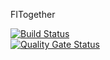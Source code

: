 FITogether

[![Build Status](https://app.travis-ci.com/swsnu/swppfall2022-team4.svg?branch=main)](https://app.travis-ci.com/swsnu/swppfall2022-team4)  
[![Quality Gate Status](https://sonarcloud.io/api/project_badges/measure?project=swsnu_swppfall2022-team4&metric=alert_status)](https://sonarcloud.io/dashboard?id=swsnu_swppfall2022-team4)